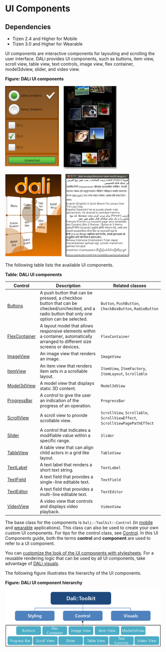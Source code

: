 # UI Components

## Dependencies

- Tizen 2.4 and Higher for Mobile
- Tizen 3.0 and Higher for Wearable

UI components are interactive components for layouting and scrolling the user interface. DALi provides UI components, such as buttons, item view, scroll view, table view, text controls, image view, flex container, model3dview, slider, and video view.

**Figure: DALi UI components**

![DALi UI components](./media/ui_controls.png)

![DALi UI components](./media/ui_controls2.png)

The following table lists the available UI components.

**Table: DALi UI components**

| Control                               | Description                              | Related classes                          |
| ------------------------------------- | ---------------------------------------- | ---------------------------------------- |
| [Buttons](./buttons-n.md)             | A push button that can be pressed, a checkbox button that can be checked/unchecked, and a radio button that only one option can be selected. | `Button`, `PushButton`, `CheckBoxButton`, `RadioButton` |
| [FlexContainer](./flexcontainer-n.md) | A layout model that allows responsive elements within a container, automatically arranged to different size screens or devices. | `FlexContainer`              |
| [ImageView](./imageview-n.md)         | An image view that renders an image.     | `ImageView`                              |
| [ItemView](./itemview-n.md)           | An item view that renders item sets in a scrollable layout. | `ItemView`, `ItemFactory`, `ItemLayout`, `Scrollable` |
| [Model3dView](./model3dview-n.md)     | A model view that displays static 3D content. | `Model3dView`                            |
| [ProgressBar](./progressbar-n.md)     | A control to give the user an indication of the progress of an operation. | `ProgressBar`                              |
| [ScrollView](./scrollview-n.md)       | A scroll view to provide scrollable view. | `ScrollView`, `Scrollable`, `ScrollViewEffect`, `ScrollViewPagePathEffect` |
| [Slider](./slider-n.md)               | A control that indicates a modifiable value within a specific range. | `Slider`                                 |
| [TableView](./tableview-n.md)         | A table view that can align child actors in a grid like layout. | `TableView`                              |
| [TextLabel](./textlabel-n.md)         | A text label that renders a short text string. | `TextLabel`                              |
| [TextField](./textfield-n.md)         | A text field that provides a single-line editable text. | `TextField`                              |
| [TextEditor](./texteditor-n.md)       | A text field that provides a multi-line editable text. | `TextEditor`                             |
| [VideoView](./videoview-n.md)         | A video view that controls and displays video playback. | `VideoView`                              |

The base class for the components is `Dali::Toolkit::Control` (in [mobile](http://org.tizen.native.mobile.apireference/classDali_1_1Toolkit_1_1Control.html) and [wearable](http://org.tizen.native.wearable.apireference/classDali_1_1Toolkit_1_1Control.html) applications). This class can also be used to create your own custom UI components. For tips for the control class, see [Control](./control_base_n.md). In this UI Components guide, both the terms **control** and **component** are used to refer to a UI component.

You can [customize the look of the UI components with stylesheets](./styling_n.md). For a reusable rendering logic that can be used by all UI components, take advantage of [DALi visuals](./visuals_n.md).

The following figure illustrates the hierarchy of the UI components.

**Figure: DALi UI component hierarchy**

![DALi UI component hierarchy](./media/ui_control_hierarchy.png)
